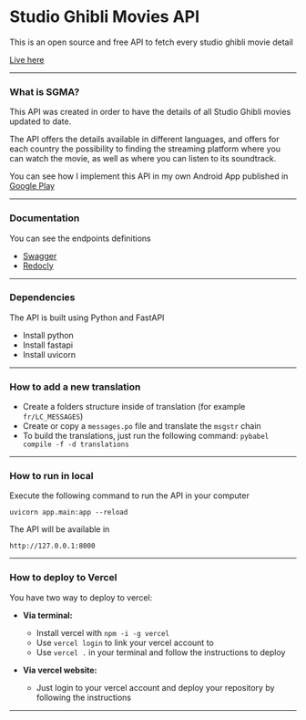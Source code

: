 # Studio Ghibli Movies API
This is an open source and free API to fetch every studio ghibli movie detail

[Live here]("https://studio-ghibli-movies-api.vercel.app")

---

### What is SGMA?

This API was created in order to have the details of all Studio Ghibli movies updated to date.

The API offers the details available in different languages, and offers for each country the possibility to finding the streaming platform where you can watch the movie, as well as where you can listen to its soundtrack.

You can see how I implement this API in my own Android App published in  [Google Play]("https://play.google.com/store/apps/details?id=io.kikiriki.sgmovie")

---

### Documentation
You can see the endpoints definitions
- [Swagger]("https://studio-ghibli-movies-api.vercel.app/docs")
- [Redocly]("https://studio-ghibli-movies-api.vercel.app/redoc")

---

### Dependencies
The API is built using Python and FastAPI
- Install python
- Install fastapi
- Install uvicorn

---

### How to add a new translation
- Create a folders structure inside of translation (for example ``fr/LC_MESSAGES``)
- Create or copy a ``messages.po`` file and translate the ``msgstr`` chain
- To build the translations, just run the following command: ``pybabel compile -f -d translations``

---

### How to run in local
Execute the following command to run the API in your computer

``uvicorn app.main:app --reload``

The API will be available in

``http://127.0.0.1:8000``

---

### How to deploy to Vercel
You have two way to deploy to vercel:

- **Via terminal:**
    - Install vercel with ``npm -i -g vercel``
    - Use ``vercel login`` to link your vercel account to
    - Use ``vercel .`` in your terminal and follow the instructions to deploy

- **Via vercel website:**
    - Just login to your vercel account and deploy your repository by following the instructions

---